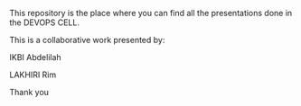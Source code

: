 This repository is the place where you can find all the presentations done in the DEVOPS CELL. 


This is a collaborative work presented by:

IKBI Abdelilah

LAKHIRI Rim

Thank you 


